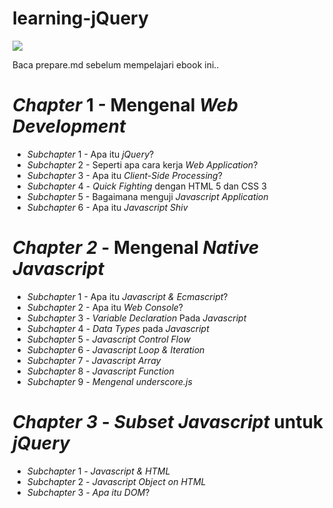# learning-jQuery
<img src ="https://github.com/PUSRISTEK/learning-jQuery/blob/master/images/cover.jpg">
<p>Baca prepare.md sebelum mempelajari ebook ini..</p>

<h1><i>Chapter</i> 1 - Mengenal <i>Web Development</i></h1>
<ul>
<li><i>Subchapter</i> 1 - Apa itu <i>jQuery</i>?</li>
<li><i>Subchapter</i> 2 - Seperti apa cara kerja <i>Web Application</i>?</li>
<li><i>Subchapter</i> 3 - Apa itu <i>Client-Side Processing</i>?</li>
<li><i>Subchapter</i> 4 - <i>Quick Fighting</i> dengan HTML 5 dan CSS 3</li>
<li><i>Subchapter</i> 5 - Bagaimana menguji <i>Javascript Application</i></li>
<li><i>Subchapter</i> 6 - Apa itu <i>Javascript Shiv</i></li>
</ul>
<h1><i>Chapter 2</i> - Mengenal <i>Native Javascript</i></h1>
<ul>
<li><i>Subchapter</i> 1 - Apa itu <i>Javascript & Ecmascript</i>?</li>
<li><i>Subchapter</i> 2 - Apa itu <i>Web Console</i>?</li>
<li><i>Subchapter</i> 3 - <i>Variable Declaration</i> Pada <i>Javascript</i>
<li><i>Subchapter</i> 4 - <i>Data Types</i> pada <i>Javascript</i></li>
<li><i>Subchapter</i> 5 - <i>Javascript Control Flow</i></li>
<li><i>Subchapter</i> 6 - <i>Javascript Loop & Iteration</i></li>
<li><i>Subchapter</i> 7 - <i>Javascript Array</i></li>
<li><i>Subchapter</i> 8 - <i>Javascript Function</i></li>
<li><i>Subchapter</i> 9 - <i>Mengenal underscore.js</i></li>
</ul>
<h1><i>Chapter 3</i> - <i>Subset Javascript</i> untuk <i>jQuery</i></h1>
<ul>
<li><i>Subchapter</i> 1 - <i>Javascript & HTML</i></li>
<li><i>Subchapter</i> 2 - <i>Javascript Object on HTML</i></li>
<li><i>Subchapter</i> 3 - <i>Apa itu DOM</i>?</li>
</ul>
